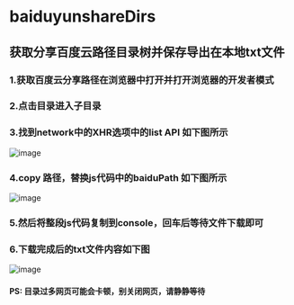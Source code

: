# baiduyunshareDirs
## 获取分享百度云路径目录树并保存导出在本地txt文件
### 1.获取百度云分享路径在浏览器中打开并打开浏览器的开发者模式
### 2.点击目录进入子目录
### 3.找到network中的XHR选项中的list API 如下图所示

![image](https://user-images.githubusercontent.com/15123605/119925163-7945e700-bfa7-11eb-803f-1fc73cc197f8.png)
### 4.copy 路径，替换js代码中的baiduPath 如下图所示
![image](https://user-images.githubusercontent.com/15123605/120056008-38fc6c80-c06c-11eb-8bb6-d2b413334620.png)

### 5.然后将整段js代码复制到console，回车后等待文件下载即可

### 6.下载完成后的txt文件内容如下图
![image](https://user-images.githubusercontent.com/15123605/120133683-2a928a00-c1ff-11eb-8de1-7ead0d70bebe.png)

#### PS: 目录过多网页可能会卡顿，别关闭网页，请静静等待

